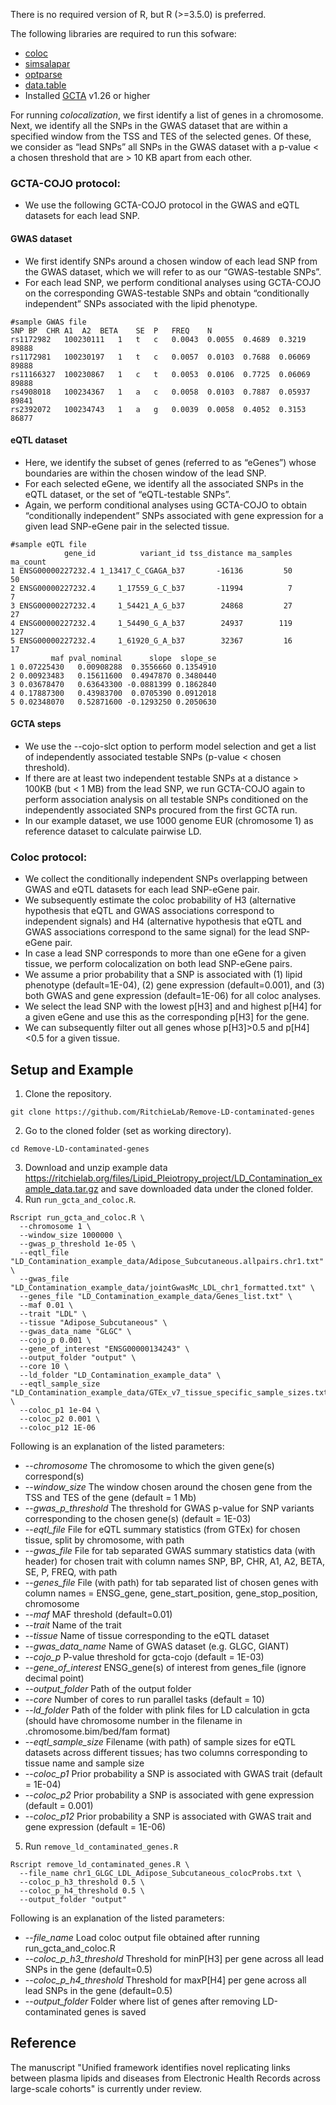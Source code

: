 There is no required version of R, but R (>=3.5.0) is preferred.

The following libraries are required to run this sofware:
* [coloc](https://cran.r-project.org/web/packages/coloc/index.html)
* [simsalapar](https://cran.r-project.org/web/packages/simsalapar/index.html)
* [optparse](https://www.rdocumentation.org/packages/optparse/versions/1.6.6)
* [data.table](https://cran.r-project.org/web/packages/data.table/data.table.pdf)
* Installed [GCTA](https://cnsgenomics.com/software/gcta/#Overview) v1.26 or higher

For running *colocalization*, we first identify a list of genes in a chromosome. 
Next, we identify all the SNPs in the GWAS dataset that are within a specified window from the TSS and TES of the selected genes. 
Of these, we consider as “lead SNPs” all SNPs in the GWAS dataset with a p-value < a chosen threshold that are > 10 KB apart from each other. 
### GCTA-COJO protocol: 
* We use the following GCTA-COJO protocol in the GWAS and eQTL datasets for each lead SNP. 
#### GWAS dataset 
* We first identify SNPs around a chosen window of each lead SNP from the GWAS dataset, which we will refer to as our “GWAS-testable SNPs”. 
* For each lead SNP, we perform conditional analyses using GCTA-COJO on the corresponding GWAS-testable SNPs and obtain “conditionally independent” SNPs associated with the lipid phenotype. 

```
#sample GWAS file
SNP	BP	CHR	A1	A2	BETA	SE	P	FREQ	N
rs1172982	100230111	1	t	c	0.0043	0.0055	0.4689	0.3219	89888
rs1172981	100230197	1	t	c	0.0057	0.0103	0.7688	0.06069	89888
rs11166327	100230867	1	c	t	0.0053	0.0106	0.7725	0.06069	89888
rs4908018	100234367	1	a	c	0.0058	0.0103	0.7887	0.05937	89841
rs2392072	100234743	1	a	g	0.0039	0.0058	0.4052	0.3153	86877
```
#### eQTL dataset
* Here, we identify the subset of genes (referred to as “eGenes”) whose boundaries are within the chosen window of the lead SNP. 
* For each selected eGene, we identify all the associated SNPs in the eQTL dataset, or the set of “eQTL-testable SNPs”. 
* Again, we perform conditional analyses using GCTA-COJO to obtain “conditionally independent” SNPs associated with gene expression for a given lead SNP-eGene pair in the selected tissue. 

```
#sample eQTL file
            gene_id          variant_id tss_distance ma_samples ma_count
1 ENSG00000227232.4 1_13417_C_CGAGA_b37       -16136         50       50
2 ENSG00000227232.4     1_17559_G_C_b37       -11994          7        7
3 ENSG00000227232.4     1_54421_A_G_b37        24868         27       27
4 ENSG00000227232.4     1_54490_G_A_b37        24937        119      127
5 ENSG00000227232.4     1_61920_G_A_b37        32367         16       17
         maf pval_nominal      slope  slope_se
1 0.07225430   0.00908288  0.3556660 0.1354910
2 0.00923483   0.15611600  0.4947870 0.3480440
3 0.03678470   0.63643300 -0.0881399 0.1862840
4 0.17887300   0.43983700  0.0705390 0.0912018
5 0.02348070   0.52871600 -0.1293250 0.2050630
```

#### GCTA steps
* We use the --cojo-slct option to perform model selection and get a list of independently associated testable SNPs (p-value < chosen threshold). 
* If there are at least two independent testable SNPs at a distance > 100KB (but < 1 MB) from the lead SNP, we run GCTA-COJO again to perform association analysis on all testable SNPs conditioned on the independently associated SNPs procured from the first GCTA run. 
* In our example dataset, we use 1000 genome EUR (chromosome 1) as reference dataset to calculate pairwise LD. 

### Coloc protocol:
* We collect the conditionally independent SNPs overlapping between GWAS and eQTL datasets for each lead SNP-eGene pair. 
* We subsequently estimate the coloc probability of H3 (alternative hypothesis that eQTL and GWAS associations correspond to independent signals) and H4 (alternative hypothesis that eQTL and GWAS associations correspond to the same signal) for the lead SNP-eGene pair. 
* In case a lead SNP corresponds to more than one eGene for a given tissue, we perform colocalization on both lead SNP-eGene pairs. 
* We assume a prior probability that a SNP is associated with (1) lipid phenotype (default=1E-04), (2) gene expression (default=0.001), and (3) both GWAS and gene expression (default=1E-06) for all coloc analyses. 
* We select the lead SNP with the lowest p[H3] and and highest p[H4] for a given eGene and use this as the corresponding p[H3] for the gene. 
* We can subsequently filter out all genes whose p[H3]>0.5 and p[H4]<0.5 for a given tissue. 


## Setup and Example

1. Clone the repository.
``` 
git clone https://github.com/RitchieLab/Remove-LD-contaminated-genes
```
2. Go to the cloned folder (set as working directory).
``` 
cd Remove-LD-contaminated-genes 
```
3. Download and unzip example data https://ritchielab.org/files/Lipid_Pleiotropy_project/LD_Contamination_example_data.tar.gz
and save downloaded data under the cloned folder.
4. Run ```run_gcta_and_coloc.R```.
```
Rscript run_gcta_and_coloc.R \
  --chromosome 1 \
  --window_size 1000000 \
  --gwas_p_threshold 1e-05 \
  --eqtl_file "LD_Contamination_example_data/Adipose_Subcutaneous.allpairs.chr1.txt" \
  --gwas_file "LD_Contamination_example_data/jointGwasMc_LDL_chr1_formatted.txt" \
  --genes_file "LD_Contamination_example_data/Genes_list.txt" \
  --maf 0.01 \
  --trait "LDL" \
  --tissue "Adipose_Subcutaneous" \
  --gwas_data_name "GLGC" \
  --cojo_p 0.001 \
  --gene_of_interest "ENSG00000134243" \
  --output_folder "output" \
  --core 10 \
  --ld_folder "LD_Contamination_example_data" \
  --eqtl_sample_size "LD_Contamination_example_data/GTEx_v7_tissue_specific_sample_sizes.txt" \
  --coloc_p1 1e-04 \
  --coloc_p2 0.001 \
  --coloc_p12 1E-06 
```

Following is an explanation of the listed parameters:

  * --*chromosome* The chromosome to which the given gene(s) correspond(s) 
  * --*window_size* The window chosen around the chosen gene from the TSS and TES of the gene (default = 1 Mb) 
  * --*gwas_p_threshold* The threshold for GWAS p-value for SNP variants corresponding to the chosen gene(s) (default = 1E-03) 
  * --*eqtl_file* File for eQTL summary statistics (from GTEx) for chosen tissue, split by chromosome, with path 
  * --*gwas_file* File for tab separated GWAS summary statistics data (with header) for chosen trait with column names SNP, BP, CHR, A1, A2, BETA, SE, P, FREQ, with path 
  * --*genes_file* File (with path) for tab separated list of chosen genes with column names =  ENSG_gene, gene_start_position, gene_stop_position, chromosome
  * --*maf* MAF threshold (default=0.01) 
  * --*trait* Name of the trait 
  * --*tissue* Name of tissue corresponding to the eQTL dataset 
  * --*gwas_data_name* Name of GWAS dataset (e.g. GLGC, GIANT)
  * --*cojo_p* P-value threshold for gcta-cojo (default = 1E-03) 
  * --*gene_of_interest* ENSG_gene(s) of interest from genes_file (ignore decimal point)
  * --*output_folder* Path of the output folder
  * --*core* Number of cores to run parallel tasks (default = 10) 
  * --*ld_folder* Path of the folder with plink files for LD calculation in gcta (should have chromosome number in the filename in .chromosome.bim/bed/fam format)
  * --*eqtl_sample_size* Filename (with path) of sample sizes for eQTL datasets across different tissues; has two columns corresponding to tissue name and sample size
  * --*coloc_p1* Prior probability a SNP is associated with GWAS trait (default = 1E-04)
  * --*coloc_p2* Prior probability a SNP is associated with gene expression (default = 0.001) 
  * --*coloc_p12* Prior probability a SNP is associated with GWAS trait and gene expression (default = 1E-06)
  
5. Run ```remove_ld_contaminated_genes.R```
```
Rscript remove_ld_contaminated_genes.R \
  --file_name chr1_GLGC_LDL_Adipose_Subcutaneous_colocProbs.txt \
  --coloc_p_h3_threshold 0.5 \
  --coloc_p_h4_threshold 0.5 \
  --output_folder "output"
 ```
 
Following is an explanation of the listed parameters:

  * --*file_name* Load coloc output file obtained after running run_gcta_and_coloc.R
  * --*coloc_p_h3_threshold* Threshold for minP[H3] per gene across all lead SNPs in the gene (default=0.5)
  * --*coloc_p_h4_threshold* Threshold for maxP[H4] per gene across all lead SNPs in the gene (default=0.5)
  * --*output_folder* Folder where list of genes after removing LD-contaminated genes is saved
  
## Reference
The manuscript "Unified framework identifies novel replicating links between plasma lipids and diseases from Electronic Health Records across large-scale cohorts" is currently under review.
